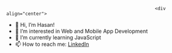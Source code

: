                                                            <div align="center">

- 👋 Hi, I’m Hasan!
- 👀 I’m interested in Web and Mobile App Development 
- 🌱 I’m currently learning JavaScript        
- 📫 How to reach me: [LinkedIn](https://www.linkedin.com/in/hasan-siddiqui-1a376228a/)

</div>

<!---
muhammadhasansiddiqui/muhammadhasansiddiqui is a ✨ special ✨ repository because its `README.md` (this file) appears on your GitHub profile.
You can click the Preview link to take a look at your changes.
--->
